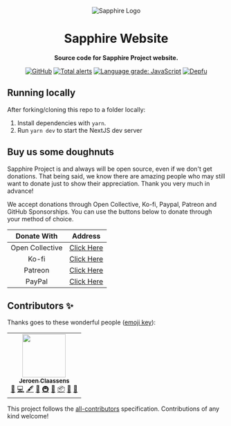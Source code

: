 <div align="center">

![Sapphire Logo](https://cdn.skyra.pw/gh-assets/sapphire.png)

# Sapphire Website

**Source code for Sapphire Project website.**

[![GitHub](https://img.shields.io/github/license/sapphire-project/website)](https://github.com/sapphire-project/website/blob/main/LICENSE.md)
[![Total alerts](https://img.shields.io/lgtm/alerts/g/sapphire-project/website.svg?logo=lgtm&logoWidth=18)](https://lgtm.com/projects/g/sapphire-project/website/alerts/)
[![Language grade: JavaScript](https://img.shields.io/lgtm/grade/javascript/g/sapphire-project/website.svg?logo=lgtm&logoWidth=18)](https://lgtm.com/projects/g/sapphire-project/website/context:javascript)
[![Depfu](https://badges.depfu.com/badges/45f1454ca1f7f722f421325d0e66acfd/count.svg)](https://depfu.com/github/sapphire-project/website?project_id=17718)

</div>

## Running locally

After forking/cloning this repo to a folder locally:

1. Install dependencies with `yarn`.
2. Run `yarn dev` to start the NextJS dev server

## Buy us some doughnuts

Sapphire Project is and always will be open source, even if we don't get donations. That being said, we know there are amazing people who may still want to donate just to show their appreciation. Thank you very much in advance!

We accept donations through Open Collective, Ko-fi, Paypal, Patreon and GitHub Sponsorships. You can use the buttons below to donate through your method of choice.

|   Donate With   |                                             Address                                              |
| :-------------: | :----------------------------------------------------------------------------------------------: |
| Open Collective |                    [Click Here](https://opencollective.com/sapphire-project)                     |
|      Ko-fi      |                         [Click Here](https://ko-fi.com/sapphireproject)                          |
|     Patreon     |                      [Click Here](https://www.patreon.com/sapphire_project)                      |
|     PayPal      | [Click Here](https://www.paypal.com/cgi-bin/webscr?cmd=_s-xclick&hosted_button_id=SP738BQTQQYZY) |

## Contributors ✨

Thanks goes to these wonderful people ([emoji key](https://allcontributors.org/docs/en/emoji-key)):

<!-- ALL-CONTRIBUTORS-LIST:START - Do not remove or modify this section -->
<!-- prettier-ignore-start -->
<!-- markdownlint-disable -->
<table>
  <tr>
    <td align="center"><a href="https://favware.tech/"><img src="https://avatars3.githubusercontent.com/u/4019718?v=4?s=100" width="100px;" alt=""/><br /><sub><b>Jeroen Claassens</b></sub></a><br /><a href="https://github.com/sapphire-project/website/issues?q=author%3AFavna" title="Bug reports">🐛</a> <a href="https://github.com/sapphire-project/website/commits?author=Favna" title="Code">💻</a> <a href="#content-Favna" title="Content">🖋</a> <a href="#design-Favna" title="Design">🎨</a> <a href="#infra-Favna" title="Infrastructure (Hosting, Build-Tools, etc)">🚇</a> <a href="#maintenance-Favna" title="Maintenance">🚧</a> <a href="#platform-Favna" title="Packaging/porting to new platform">📦</a> <a href="#projectManagement-Favna" title="Project Management">📆</a> <a href="https://github.com/sapphire-project/website/pulls?q=is%3Apr+reviewed-by%3AFavna" title="Reviewed Pull Requests">👀</a></td>
  </tr>
</table>

<!-- markdownlint-restore -->
<!-- prettier-ignore-end -->

<!-- ALL-CONTRIBUTORS-LIST:END -->

This project follows the [all-contributors](https://github.com/all-contributors/all-contributors) specification. Contributions of any kind welcome!
